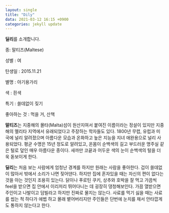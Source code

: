 ```yaml
---
layout: single
title: "Dily"
data: 2021-03-12 16:15 +0900
categories: jekyll update
---
```

**딜리**를 소개합니다.

종: 말티즈(Maltese)

성별 : 여

탄생일 : 2015.11.21

별명 : 아기용가리

색 : 흰색 

특기 : 쓸데없이 짖기

좋아하는 것 : 먹을 거, 산책

**말티즈**는 지중해의 몰타(Malta)섬이 원산지여서 붙여진 이름이라는 정설이 있지만
지중해의 멜리타 지역에서 유래되었다고 주장하는 학자들도 있다.
1800년 무렵, 유럽과 미국에 널리 알려졌으며 아름다운 모습과 온화하고 높은 지능을 지녀 애완용으로
널리 사용되었다. 평균 수명은 15년 정도로 알려있고, 온몸이 순백색의 길고 부드러운 명주실 같은 
털로 덮인 매우 아름다운 종이다. 새까만 코끝과 어두운 색의 눈이 순백색의 털을 더욱 돋보이게 한다.

**딜리**는 처음 보는 사람에게 엄청난 경계를 하지만 원래는 사람을 좋아한다. 겁이 쓸데없이 많아서 밖에서 소리가 나면
짖어댄다. 하지만 집에 혼자있을 때는 자신의 편이 없다는 것을 아는 것인지 조용히 있는다. 
닭이나 푸로틴 쿠키, 상추와 호박을 잘 먹고 가끔씩 feel을 받으면 집 안에서 이리저리 뛰어다니는 데 굉장히
댕청해보인다. 가끔 열받으면 주인이고 나발이고 덤빌라고 하지만 진짜로 물지는 않는다. 사료를 먹기 싫을 때는 
사료를 씹는 척 하다가 에벱 하고 몰래 뱉어버리지만 주인들은 단번에 눈치를 채서 안타깝게도 통하지 않는다고 한다.
